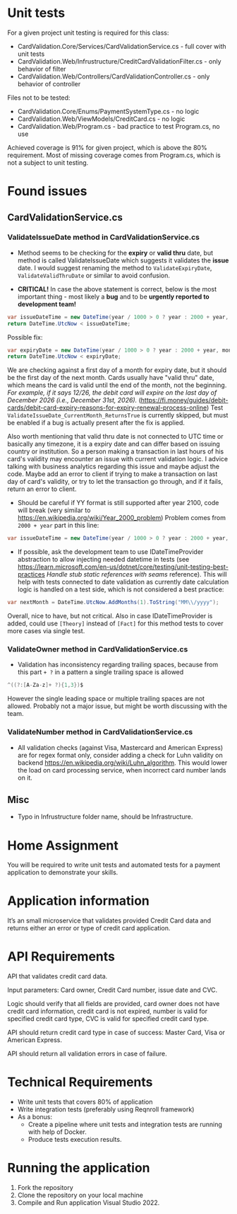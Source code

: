 # Unit tests

For a given project unit testing is required for this class:
- CardValidation.Core/Services/CardValidationService.cs - full cover with unit tests
- CardValidation.Web/Infrustructure/CreditCardValidationFilter.cs - only behavior of filter
- CardValidation.Web/Controllers/CardValidationController.cs - only behavior of controller

Files not to be tested:
- CardValidation.Core/Enums/PaymentSystemType.cs - no logic
- CardValidation.Web/ViewModels/CreditCard.cs - no logic
- CardValidation.Web/Program.cs - bad practice to test Program.cs, no use

Achieved coverage is 91% for given project, which is above the 80% requirement.
Most of missing coverage comes from Program.cs, which is not a subject to unit testing.

# Found issues

## CardValidationService.cs

### ValidateIssueDate method in CardValidationService.cs

- Method seems to be checking for the **expiry** or **valid thru** date, but method is called ValidateIssueDate which suggests it validates the **issue** date.
I would suggest renaming the method to `ValidateExpiryDate`, `ValidateValidThruDate` or similar to avoid confusion.

- **CRITICAL!** In case the above statement is correct, below is the most important thing - most likely a **bug** and to be **urgently reported to development team!**
```csharp
var issueDateTime = new DateTime(year / 1000 > 0 ? year : 2000 + year, month, 1);
return DateTime.UtcNow < issueDateTime;
```
Possible fix:
```csharp
var expiryDate = new DateTime(year / 1000 > 0 ? year : 2000 + year, month, 1).AddMonths(1);
return DateTime.UtcNow < expiryDate;
```
We are checking against a first day of a month for expiry date, but it should be the first day of the next month.
Cards usually have "valid thru" date, which means the card is valid until the end of the month, not the beginning.
*For example, if it says 12/26, the debit card will expire on the last day of December 2026 (i.e., December 31st, 2026).* (https://fi.money/guides/debit-cards/debit-card-expiry-reasons-for-expiry-renewal-process-online)
Test `ValidateIssueDate_CurrentMonth_ReturnsTrue` is currently skipped, but must be enabled if a bug is actually present after the fix is applied.

Also worth mentioning that valid thru date is not connected to UTC time or basically any timezone, it is a expiry date and can differ based on issuing country or institution.
So a person making a transaction in last hours of his card's validity may encounter an issue with current validation logic. I advice talking with business analytics regarding this issue and maybe adjust the code.
Maybe add an error to client if trying to make a transaction on last day of card's validity, or try to let the transaction go through, and if it fails, return an error to client.

- Should be careful if YY format is still supported after year 2100, code will break (very similar to https://en.wikipedia.org/wiki/Year_2000_problem)
Problem comes from `2000 + year` part in this line:
```csharp
var issueDateTime = new DateTime(year / 1000 > 0 ? year : 2000 + year, month, 1);
```

- If possible, ask the development team to use IDateTimeProvider abstraction to allow injecting needed datetime in tests (see https://learn.microsoft.com/en-us/dotnet/core/testing/unit-testing-best-practices
*Handle stub static references with seams* reference).
This will help with tests connected to date validation as currently date calculation logic is handled on a test side, which is not considered a best practice:
```csharp
var nextMonth = DateTime.UtcNow.AddMonths(1).ToString("MM\\/yyyy");
```
Overall, nice to have, but not critical. Also in case IDateTimeProvider is added, could use `[Theory]` instead of `[Fact]` for this method tests to cover more cases via single test.


### ValidateOwner method in CardValidationService.cs

- Validation has inconsistency regarding trailing spaces, because from this part `+ ?` in a pattern a single trailing space is allowed
```csharp
^((?:[A-Za-z]+ ?){1,3})$
```
However the single leading space or multiple trailing spaces are not allowed. Probably not a major issue, but might be worth discussing with the team.

### ValidateNumber method in CardValidationService.cs

- All validation checks (against Visa, Mastercard and American Express) are for regex format only, consider adding a check for Luhn validity on backend https://en.wikipedia.org/wiki/Luhn_algorithm.
This would lower the load on card processing service, when incorrect card number lands on it.

## Misc

- Typo in Infrustructure folder name, should be Infrastructure.

# Home Assignment

You will be required to write unit tests and automated tests for a payment application to demonstrate your skills. 

# Application information 

It’s an small microservice that validates provided Credit Card data and returns either an error or type of credit card application. 

# API Requirements 

API that validates credit card data. 

Input parameters: Card owner, Credit Card number, issue date and CVC. 

Logic should verify that all fields are provided, card owner does not have credit card information, credit card is not expired, number is valid for specified credit card type, CVC is valid for specified credit card type. 

API should return credit card type in case of success: Master Card, Visa or American Express. 

API should return all validation errors in case of failure. 


# Technical Requirements 

 - Write unit tests that covers 80% of application 
 - Write integration tests (preferably using Reqnroll framework) 
 - As a bonus: 
    - Create a pipeline where unit tests and integration tests are running with help of Docker. 
    - Produce tests execution results. 

# Running the  application 

1. Fork the repository
2. Clone the repository on your local machine 
3. Compile and Run application Visual Studio 2022.
